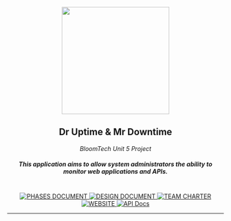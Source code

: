 <p align="center">
  <a><img src="./ICON.png" width="250" height="250" /></a>

  <h2 align="center">Dr Uptime & Mr Downtime</h2>
 <p align="center"><i>BloomTech Unit 5 Project</i></p>
<h5 align="center">This application aims to allow system administrators the ability to monitor web applications and APIs.</h5>
</p>
  <p align="center">
    <br />
    <a href="https://github.com/BloomTechBackend/DrUptimeAndMrDowntime/blob/main/documents/phases.md">
      <img alt="PHASES DOCUMENT" src="https://img.shields.io/badge/DOCUMENT-Phases-green?style=for-the-badge" />
    </a>
    <a href="https://github.com/BloomTechBackend/DrUptimeAndMrDowntime/blob/main/documents/design_document.md">
      <img alt="DESIGN DOCUMENT" src="https://img.shields.io/badge/DOCUMENT-Design-yellow?style=for-the-badge" />
    </a>
    <a href="https://github.com/BloomTechBackend/DrUptimeAndMrDowntime/blob/main/documents/team_charter.md">
      <img alt="TEAM CHARTER" src="https://img.shields.io/badge/DOCUMENT-Team%20Charter-red?style=for-the-badge" />
    </a>
    <a href="https://everybodylikes.me">
      <img alt="WEBSITE" src="https://img.shields.io/badge/PROJECT-WEBSITE-blue?style=for-the-badge" />
    </a>
    <a href="https://everybodylikes.me/apidocs/">
      <img alt="API Docs" src="https://img.shields.io/badge/API-DOCUMENTATION-lightgrey?style=for-the-badge" />
    </a>
    <br />
    <hr>
</p>
